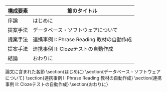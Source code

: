 構成要素 | 節のタイトル
 --- | --- 
序論 | はじめに
提案手法 | データベース・ソフトウェアについて
提案手法 | 連携事例 I: Phrase Reading 教材の自動作成
提案手法 | 連携事例 II: Clozeテストの自動作成
結論 | おわりに

論文に含まれた各節
\section{はじめに}
\section{データベース・ソフトウェアについて}
\section{連携事例 I: Phrase Reading 教材の自動作成}
\section{連携事例 II: Clozeテストの自動作成}
\section{おわりに}
